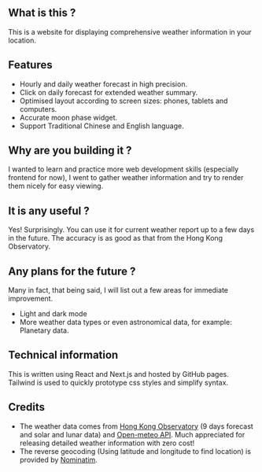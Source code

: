 ## What is this ?
This is a website for displaying comprehensive weather information in your location.

## Features
- Hourly and daily weather forecast in high precision.
- Click on daily forecast for extended weather summary.
- Optimised layout according to screen sizes: phones, tablets and computers.
- Accurate moon phase widget.
- Support Traditional Chinese and English language.

## Why are you building it ?
I wanted to learn and practice more web development skills (especially frontend for now), I went to gather weather information and try to render them nicely for easy viewing.

## It is any useful ?
Yes! Surprisingly. You can use it for current weather report up to a few days in the future. The accuracy is as good as that from the Hong Kong Observatory.

## Any plans for the future ?
Many in fact, that being said, I will list out a few areas for immediate improvement.
- Light and dark mode
- More weather data types or even astronomical data, for example: Planetary data.

## Technical information
This is written using React and Next.js and hosted by GitHub pages. Tailwind is used to quickly prototype css styles and simplify syntax.

## Credits
- The weather data comes from [Hong Kong Observatory](https://www.hko.gov.hk/en/weatherAPI/doc/files/HKO_Open_Data_API_Documentation.pdf) (9 days forecast and solar and lunar data) and [Open-meteo API](https://open-meteo.com/). Much appreciated for releasing detailed weather information with zero cost!
- The reverse geocoding (Using latitude and longitude to find location) is provided by [Nominatim](https://nominatim.openstreetmap.org).
